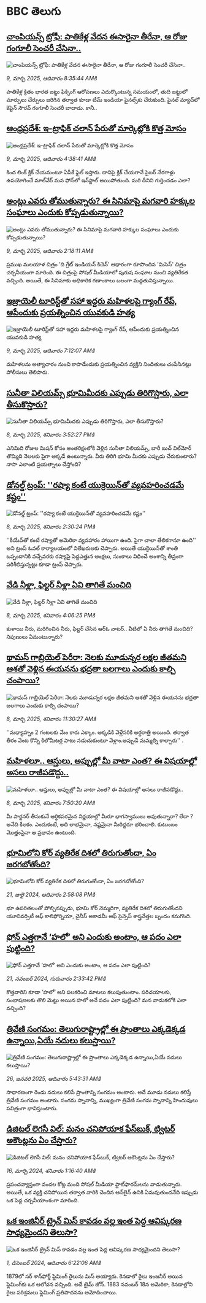 # BBC తెలుగు## [చాంపియన్స్ ట్రోఫీ: పాతికేళ్ల వేదన ఈసారైనా తీరేనా, ఆ రోజు గంగూలీ సెంచరీ చేసినా..](https://www.bbc.com/telugu/articles/clyn4781jgzo?at_campaign=githubrss)![చాంపియన్స్ ట్రోఫీ: పాతికేళ్ల వేదన ఈసారైనా తీరేనా, ఆ రోజు గంగూలీ సెంచరీ చేసినా..](https://ichef.bbci.co.uk/ace/standard/240/cpsprodpb/9075/live/686e1990-fcb9-11ef-8c03-7dfdbeeb2526.jpg)_9, మార్చి 2025, ఆదివారం 8:35:44 AMకి_పాతికేళ్ల క్రితం భారత జట్టు ఫిక్సింగ్ ఆరోపణలు ఎదుర్కొంటున్న సమయంలో, తుది జట్టులో మార్పులు చేర్పులు జరిగిన తర్వాత కూడా టీమ్ ఇండియా ఫైనల్స్‌కు చేరుకుంది. ఫైనల్ మ్యాచ్‌లో కెప్టెన్ సౌరవ్ గంగూలీ సెంచరీ బాదాడు. కానీ..## [ఆంధ్రప్రదేశ్: ఇ-ట్రాఫిక్ చలాన్ పేరుతో  మార్కెట్లోకి కొత్త మోసం](https://www.bbc.com/telugu/articles/czrnpkzd6v3o?at_campaign=githubrss)![ఆంధ్రప్రదేశ్: ఇ-ట్రాఫిక్ చలాన్ పేరుతో  మార్కెట్లోకి కొత్త మోసం](https://ichef.bbci.co.uk/ace/standard/240/cpsprodpb/0843/live/770f7b20-fcb8-11ef-896e-d7e7fb1719a4.jpg)_9, మార్చి 2025, ఆదివారం 4:38:41 AMకి_కింద లింక్ క్లిక్ చేయమంటూ ఏపీకే ఫైల్ ఇస్తారు. దానిపై క్లిక్ చేయగానే సైబర్ నేరగాళ్లు ఉపయోగించే మాల్‌వేర్ మన ఫోన్‌లో ఇన్‌స్టాల్ అయిపోతుంది. మరి దీనిని గుర్తించడం ఎలా?## [అంట్లు ఎవరు తోముతున్నారు? ఈ సినిమాపై మగవారి హక్కుల సంఘాలు ఎందుకు కోప్పడుతున్నాయి?](https://www.bbc.com/telugu/articles/c39vr3yevpgo?at_campaign=githubrss)![అంట్లు ఎవరు తోముతున్నారు? ఈ సినిమాపై మగవారి హక్కుల సంఘాలు ఎందుకు కోప్పడుతున్నాయి?](https://ichef.bbci.co.uk/ace/standard/240/cpsprodpb/9f36/live/51da4c80-fc32-11ef-9e61-71ee71f26eb1.jpg)_9, మార్చి 2025, ఆదివారం 2:18:11 AMకి_ప్రముఖ మలయాళ చిత్రం 'ది గ్రేట్ ఇండియన్ కిచెన్' ఆధారంగా రూపొందిన 'మిసెస్' చిత్రం చర్చనీయంగా మారింది. ఈ చిత్రంపై సోషల్ మీడియాలో పురుష సంఘాల నుంచి వ్యతిరేకత వచ్చింది. అయితే, ఈ సినిమాకు అధికారిక గణాంకాలు బలంగా మద్దతునిస్తున్నాయి.## [ఇజ్రాయెలీ టూరిస్ట్‌తో సహా ఇద్దరు మహిళలపై గ్యాంగ్ రేప్, ఆపేందుకు ప్రయత్నించిన యువకుడి హత్య](https://www.bbc.com/telugu/articles/cd657q2wndno?at_campaign=githubrss)![ఇజ్రాయెలీ టూరిస్ట్‌తో సహా ఇద్దరు మహిళలపై గ్యాంగ్ రేప్, ఆపేందుకు ప్రయత్నించిన యువకుడి హత్య](https://ichef.bbci.co.uk/ace/standard/240/cpsprodpb/da3e/live/e0501e60-fcb2-11ef-9e61-71ee71f26eb1.jpg)_9, మార్చి 2025, ఆదివారం 7:12:07 AMకి_మహిళలను అత్యాచారం నుంచి కాపాడేందుకు ప్రయత్నించిన వ్యక్తిని నిందితులు చంపేసినట్లు పోలీసులు తెలిపారు.## [సునీతా విలియమ్స్ భూమిమీదకు ఎప్పుడు తిరిగొస్తారు, ఎలా తీసుకొస్తారు?](https://www.bbc.com/telugu/articles/c20l3d8yqn9o?at_campaign=githubrss)![సునీతా విలియమ్స్ భూమిమీదకు ఎప్పుడు తిరిగొస్తారు, ఎలా తీసుకొస్తారు?](https://ichef.bbci.co.uk/ace/standard/240/cpsprodpb/03a0/live/dd5a9110-fc2e-11ef-896e-d7e7fb1719a4.jpg)_8, మార్చి 2025, శనివారం 3:52:27 PMకి_ఎనిమిది రోజుల మిషన్ కోసం అంతరిక్షంలోకి వెళ్లిన సునీతా విలియమ్స్, బారీ బుచ్ విల్‌మోర్  తొమ్మిది నెలలకు పైగా అక్కడే ఉంటున్నారు. వీరు తిరిగి భూమి మీదకు ఎప్పుడు చేరుకుంటారు? నాసా ఎలాంటి ప్రయత్నాలు చేస్తోంది?## [డోనల్డ్ ట్రంప్: ''రష్యా కంటే యుక్రెయిన్‌తో వ్యవహరించడమే కష్టం'' ](https://www.bbc.com/telugu/articles/cy875l5p6x8o?at_campaign=githubrss)![డోనల్డ్ ట్రంప్: ''రష్యా కంటే యుక్రెయిన్‌తో వ్యవహరించడమే కష్టం'' ](https://ichef.bbci.co.uk/ace/standard/240/cpsprodpb/e18f/live/4e49ff00-fc20-11ef-a2f5-1521fc53bbe4.jpg)_8, మార్చి 2025, శనివారం 2:30:24 PMకి_''కీయేవ్‌తో కంటే రష్యాతో అమెరికా వ్యవహారం హాయిగా ఉంది. పైగా చాలా తేలికగానూ ఉంది'' అని ట్రంప్ ఓవల్ కార్యాలయంలో విలేఖరులకు చెప్పారు. అయితే యుక్రెయిన్‌తో శాంతి ఒప్పందానికి వచ్చేవరకు రష్యాపై పెద్దఎత్తున ఆంక్షలు, సుంకాలు విధించే అంశాన్ని తీవ్రంగా పరిశీలిస్తున్నట్టు కూడా ట్రంప్ చెప్పారు.## [వేడి నీళ్లా, ఫిల్టర్ నీళ్లా ఏవి తాగితే మంచిది](https://www.bbc.com/telugu/articles/clyj17wlzwvo?at_campaign=githubrss)![వేడి నీళ్లా, ఫిల్టర్ నీళ్లా ఏవి తాగితే మంచిది](https://ichef.bbci.co.uk/ace/standard/240/cpsprodpb/e7d0/live/6a67a110-fc34-11ef-896e-d7e7fb1719a4.jpg)_8, మార్చి 2025, శనివారం 4:06:25 PMకి_కుళాయి నీరు, మరిగించిన నీరు, ఫిల్టర్ చేసిన ఆర్ఓ వాటర్.. వీటిలో ఏ నీరు తాగితే మంచిది? నిపుణులు ఏమంటున్నారు?## [థామస్ గాబ్రియెల్ పెరీరా: నెలకు మూడున్నర లక్షల జీతమని ఆశతో వెళ్లిన ఈయనను భద్రతా బలగాలు ఎందుకు కాల్చి చంపాయి?](https://www.bbc.com/telugu/articles/c4g0vw3xdp8o?at_campaign=githubrss)![థామస్ గాబ్రియెల్ పెరీరా: నెలకు మూడున్నర లక్షల జీతమని ఆశతో వెళ్లిన ఈయనను భద్రతా బలగాలు ఎందుకు కాల్చి చంపాయి?](https://ichef.bbci.co.uk/ace/standard/240/cpsprodpb/f324/live/1745e0b0-fc0b-11ef-896e-d7e7fb1719a4.jpg)_8, మార్చి 2025, శనివారం 11:30:27 AMకి_''మధ్యాహ్నం 2 గంటలకు మేం కారు ఎక్కాం. అక్కడికి వెళ్లేసరికి అర్ధరాత్రి అయింది. తర్వాత తీరం వెంట కొన్ని కిలోమీటర్ల పాటు నడుచుకుంటూ వెళ్లాం.అప్పుడే మమ్మల్ని కాల్చారు'' .## [మహిళలూ.. ఆస్తులు, అప్పుల్లో మీ వాటా ఎంత? ఈ విషయాల్లో అసలు రాజీపడొద్దు..](https://www.bbc.com/telugu/articles/c778dzng63lo?at_campaign=githubrss)![మహిళలూ.. ఆస్తులు, అప్పుల్లో మీ వాటా ఎంత? ఈ విషయాల్లో అసలు రాజీపడొద్దు..](https://ichef.bbci.co.uk/ace/standard/240/cpsprodpb/adbc/live/52384670-fbef-11ef-8d0d-5f78d96d085a.jpg)_8, మార్చి 2025, శనివారం 7:50:20 AMకి_మీ పార్టనర్ తీసుకునే ఆర్థికపరమైన నిర్ణయాల్లో మీరూ భాగస్వాములు అవుతున్నారా? లేదా ? అనేది కీలకం. ఎందుకంటే, అది లాభమైనా, నష్టమైనా మీరిద్దరూ భరించాలి. కుటుంబం మొత్తంపైనా ఆ ప్రభావం ఉంటుంది.## [భూమిలోని కోర్ వ్యతిరేక దిశలో తిరుగుతోందా, ఏం జరగబోతోంది?](https://www.bbc.com/telugu/articles/crgr7rnd7g4o?at_campaign=githubrss)![భూమిలోని కోర్ వ్యతిరేక దిశలో తిరుగుతోందా, ఏం జరగబోతోంది?](https://ichef.bbci.co.uk/ace/standard/240/cpsprodpb/cc28/live/4457bc00-3ec3-11ef-b2f4-77406157b906.jpg)_21, జులై 2024, ఆదివారం 2:58:08 PMకి_భూ ఉపరితలంతో పోల్చినప్పుడు, భూమి కోర్ నెమ్మదిగా, వ్యతిరేక దిశలో తిరుగుతోందని యూనివర్సిటీ ఆఫ్ కాలిఫోర్నియా, చైనీస్ అకాడమీ ఆఫ్ సైన్సెస్‌ శాస్త్రవేత్తల బృందం కనుగొంది.## [ఫోన్ ఎత్తగానే ‘హలో’ అని ఎందుకు అంటాం, ఆ పదం ఎలా పుట్టింది?](https://www.bbc.com/telugu/articles/cgj7x7gdjq4o?at_campaign=githubrss)![ఫోన్ ఎత్తగానే ‘హలో’ అని ఎందుకు అంటాం, ఆ పదం ఎలా పుట్టింది?](https://ichef.bbci.co.uk/ace/standard/240/cpsprodpb/0618/live/7a20ebb0-a807-11ef-b21e-5359bd56d02f.jpg)_21, నవంబర్ 2024, గురువారం 2:33:42 PMకి_కొత్తవారిని కూడా ‘హలో’ అని పలకరించి మాటలు కలుపుతుంటాం.  పరిచయాలకు, సంభాషణలకు తొలి మెట్టు అయిన హలో అనే పదం ఎలా పుట్టింది? మన వాడుకలోకి ఎలా వచ్చింది?## [త్రివేణి సంగమం: తెలుగురాష్ట్రాల్లో ఈ ప్రాంతాలు ఎక్కడెక్కడ ఉన్నాయి,ఏయే నదులు కలుస్తాయి? ](https://www.bbc.com/telugu/articles/cz7elrr17jeo?at_campaign=githubrss)![త్రివేణి సంగమం: తెలుగురాష్ట్రాల్లో ఈ ప్రాంతాలు ఎక్కడెక్కడ ఉన్నాయి,ఏయే నదులు కలుస్తాయి? ](https://ichef.bbci.co.uk/ace/standard/240/cpsprodpb/9dad/live/7f50e780-da42-11ef-a37f-eba91255dc3d.jpg)_26, జనవరి 2025, ఆదివారం 5:43:31 AMకి_సాధారణంగా రెండు నదులు కలిసే ప్రాంతాన్ని సంగమం అంటారు. అదే మూడు నదులు కలిస్తే త్రివేణి సంగమం అంటారు. సంగమ స్నానాన్ని, ముఖ్యంగా త్రివేణి సంగమ స్నానాన్ని హిందువులు పవిత్రంగా భావిస్తుంటారు.## [డిజిటల్ లెగసీ విల్: మనం చనిపోయాక ఫేస్‌బుక్, ట్విటర్‌ అకౌంట్లను ఏం చేస్తారు?](https://www.bbc.com/telugu/articles/cx0zl1qeyq2o?at_campaign=githubrss)![డిజిటల్ లెగసీ విల్: మనం చనిపోయాక ఫేస్‌బుక్, ట్విటర్‌ అకౌంట్లను ఏం చేస్తారు?](https://ichef.bbci.co.uk/ace/standard/240/cpsprodpb/bea2/live/2323ffd0-e2d4-11ee-9410-0f893255c2a0.jpg)_16, మార్చి 2024, శనివారం 1:16:40 AMకి_ప్రపంచవ్యాప్తంగా వందల కోట్ల మంది సోషల్ మీడియా ఫ్లాట్‌ఫారమ్‌లను వాడుతున్నారు. అయితే, ఒక వ్యక్తి చనిపోయిన తర్వాత వారికి చెందిన ఆన్‌లైన్ ఉనికి ఏమవుతుందనేది ఇప్పుడు ఒక పెద్ద చర్చనీయాంశంగా మారింది.## [ఒక ఇంజినీర్ ట్రైన్ మిస్ కావడం వల్ల ఇంత పెద్ద ఆవిష్కరణ సాధ్యమైందని తెలుసా?](https://www.bbc.com/telugu/articles/c774y4mdrgdo?at_campaign=githubrss)![ఒక ఇంజినీర్ ట్రైన్ మిస్ కావడం వల్ల ఇంత పెద్ద ఆవిష్కరణ సాధ్యమైందని తెలుసా?](https://ichef.bbci.co.uk/ace/standard/240/cpsprodpb/d07c/live/d2f92490-ab19-11ef-8264-5f9791599833.jpg)_1, డిసెంబర్ 2024, ఆదివారం 6:22:06 AMకి_1879లో సర్ శాన్‌ఫోర్డ్ ఫ్లెమింగ్ రైలును మిస్ అయ్యారు. కెనడాలో రైలు ఇంజనీర్ అయిన ఫ్లెమింగ్‌కు ఒక ఆలోచన వచ్చింది. అదే టైమ్ జోన్‌. 
1883 నవంబర్ 18న అమెరికా, కెనడాల్లోని రైలు పరిశ్రమలు ఫ్లెమింగ్ ప్రతిపాదనను ఆమోదించాయి.